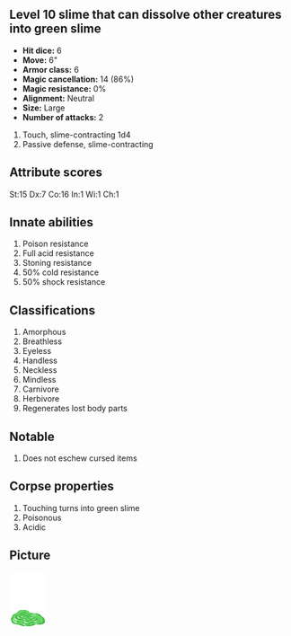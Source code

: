 ## Level 10 slime that can dissolve other creatures into green slime

- **Hit dice:** 6
- **Move:** 6"
- **Armor class:** 6
- **Magic cancellation:** 14 (86%)
- **Magic resistance:** 0%
- **Alignment:** Neutral
- **Size:** Large
- **Number of attacks:** 2
1. Touch, slime-contracting 1d4
2. Passive defense, slime-contracting

## Attribute scores

St:15 Dx:7 Co:16 In:1 Wi:1 Ch:1

## Innate abilities

1. Poison resistance
2. Full acid resistance
3. Stoning resistance
4. 50% cold resistance
5. 50% shock resistance

## Classifications

1. Amorphous
2. Breathless
3. Eyeless
4. Handless
5. Neckless
6. Mindless
7. Carnivore
8. Herbivore
9. Regenerates lost body parts

## Notable

1. Does not eschew cursed items

## Corpse properties

1. Touching turns into green slime
2. Poisonous
3. Acidic

## Picture

![Green slime](https://github.com/hyvanmielenpelit/GnollHackTileSet/blob/main/Monsters/green_slime/green_slime.png)

